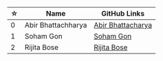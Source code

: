 | ☆   | Name               | GitHub Links                                                |
| --- | ------------------ | ------------------------------------------------------------|
| 0   | Abir Bhattachharya | [Abir Bhattacharya](https://github.com/abirbhattacharya82)   |
| 1   | Soham Gon          | [Soham Gon](https://github.com/SOH69)                       |
| 2   | Rijita Bose        | [Rijita Bose](https://github.com/r099)                      |
